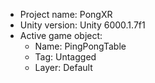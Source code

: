 <!-- UNITY CODE ASSIST INSTRUCTIONS START -->
- Project name: PongXR
- Unity version: Unity 6000.1.7f1
- Active game object:
  - Name: PingPongTable
  - Tag: Untagged
  - Layer: Default
<!-- UNITY CODE ASSIST INSTRUCTIONS END -->
